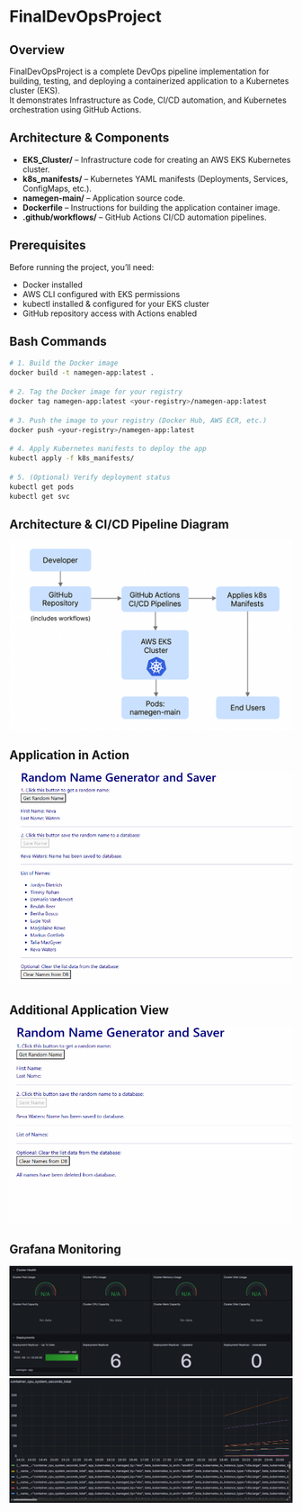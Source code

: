 # FinalDevOpsProject

## Overview
FinalDevOpsProject is a complete DevOps pipeline implementation for building, testing, and deploying a containerized application to a Kubernetes cluster (EKS).  
It demonstrates Infrastructure as Code, CI/CD automation, and Kubernetes orchestration using GitHub Actions.

## Architecture & Components
- **EKS_Cluster/** – Infrastructure code for creating an AWS EKS Kubernetes cluster.
- **k8s_manifests/** – Kubernetes YAML manifests (Deployments, Services, ConfigMaps, etc.).
- **namegen-main/** – Application source code.
- **Dockerfile** – Instructions for building the application container image.
- **.github/workflows/** – GitHub Actions CI/CD automation pipelines.

## Prerequisites
Before running the project, you’ll need:
- Docker installed
- AWS CLI configured with EKS permissions
- kubectl installed & configured for your EKS cluster
- GitHub repository access with Actions enabled

## Bash Commands

```bash
# 1. Build the Docker image
docker build -t namegen-app:latest .

# 2. Tag the Docker image for your registry
docker tag namegen-app:latest <your-registry>/namegen-app:latest

# 3. Push the image to your registry (Docker Hub, AWS ECR, etc.)
docker push <your-registry>/namegen-app:latest

# 4. Apply Kubernetes manifests to deploy the app
kubectl apply -f k8s_manifests/

# 5. (Optional) Verify deployment status
kubectl get pods
kubectl get svc
```
## Architecture & CI/CD Pipeline Diagram
![Diagram](ScreenShots/6c280434-609a-406a-9f61-ae2ef5215fa9.png)  

## Application in Action
![Website App](ScreenShots/1.png)  

## Additional Application View
![Additional View](ScreenShots/2.png)  

## Grafana Monitoring
![Grafana Dashboard 1](ScreenShots/5.png)  
![Grafana Dashboard 2](ScreenShots/6.png)  


